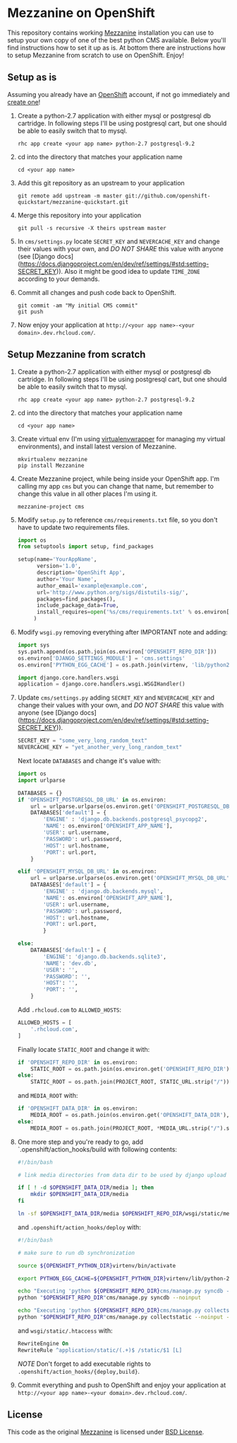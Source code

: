 Mezzanine on OpenShift
======================

This repository contains working [Mezzanine](http://mezzanine.jupo.org/)
installation you can use to setup your own copy of one of the best python CMS
available. Below you'll find instructions how to set it up as is. At bottom there
 are instructions how to setup Mezzanine from scratch to use on OpenShift. Enjoy!


Setup as is
-----------

Assuming you already have an [OpenShift](https://www.openshift.com/) account, if
not go immediately and [create one](https://www.openshift.com/app/account/new)!

1. Create a python-2.7 application with either mysql or postgresql db cartridge.
In following steps I'll be using postgresql cart, but one should be able to
easily switch that to mysql.

    ```
    rhc app create <your app name> python-2.7 postgresql-9.2
    ```

2. cd into the directory that matches your application name

    ```
    cd <your app name>
    ```

3. Add this git repository as an upstream to your application

    ```
    git remote add upstream -m master git://github.com/openshift-quickstart/mezzanine-quickstart.git
    ```

4. Merge this repository into your application

    ```
    git pull -s recursive -X theirs upstream master
    ```

5. In `cms/settings.py` locate `SECRET_KEY` and `NEVERCACHE_KEY` and change their
values with your own, and _DO NOT SHARE_ this value with anyone (see [Django docs]
(https://docs.djangoproject.com/en/dev/ref/settings/#std:setting-SECRET_KEY)).
Also it might be good idea to update `TIME_ZONE` according to your demands.

6. Commit all changes and push code back to OpenShift.

    ```
    git commit -am "My initial CMS commit"
    git push
    ```

6. Now enjoy your application at `http://<your app name>-<your domain>.dev.rhcloud.com/`.


Setup Mezzanine from scratch
----------------------------

1. Create a python-2.7 application with either mysql or postgresql db cartridge.
In following steps I'll be using postgresql cart, but one should be able to
easily switch that to mysql.

    ```
    rhc app create <your app name> python-2.7 postgresql-9.2
    ```

2. cd into the directory that matches your application name

    ```
    cd <your app name>
    ```

3. Create virtual env (I'm using [virtualenvwrapper](http://virtualenvwrapper.readthedocs.org/en/latest/)
for managing my virtual environments), and install latest version of Mezzanine.

    ```
    mkvirtualenv mezzanine
    pip install Mezzanine
    ```

4. Create Mezzanine project, while being inside your OpenShift app. I'm calling
my app `cms` but you can change that name, but remember to change this value in
all other places I'm using it.

    ```
    mezzanine-project cms
    ```

5. Modify `setup.py` to reference `cms/requirements.txt` file, so you don't have
to update two requirements files.

    ```python
    import os
    from setuptools import setup, find_packages

    setup(name='YourAppName',
          version='1.0',
          description='OpenShift App',
          author='Your Name',
          author_email='example@example.com',
          url='http://www.python.org/sigs/distutils-sig/',
          packages=find_packages(),
          include_package_data=True,
          install_requires=open('%s/cms/requirements.txt' % os.environ['OPENSHIFT_REPO_DIR']).readlines(),
         )
    ```

6. Modify `wsgi.py` removing everything after IMPORTANT note and adding:

    ```python
    import sys
    sys.path.append(os.path.join(os.environ['OPENSHIFT_REPO_DIR']))
    os.environ['DJANGO_SETTINGS_MODULE'] = 'cms.settings'
    os.environ['PYTHON_EGG_CACHE'] = os.path.join(virtenv, 'lib/python2.7/site-packages')

    import django.core.handlers.wsgi
    application = django.core.handlers.wsgi.WSGIHandler()
    ```

7. Update `cms/settings.py` adding `SECRET_KEY` and `NEVERCACHE_KEY` and change
their values with your own, and _DO NOT SHARE_ this value with anyone (see [Django docs]
(https://docs.djangoproject.com/en/dev/ref/settings/#std:setting-SECRET_KEY)).

    ```python
    SECRET_KEY = "some_very_long_random_text"
    NEVERCACHE_KEY = "yet_another_very_long_random_text"
    ```

    Next locate `DATABASES` and change it's value with:

    ```python
    import os
    import urlparse

    DATABASES = {}
    if 'OPENSHIFT_POSTGRESQL_DB_URL' in os.environ:
        url = urlparse.urlparse(os.environ.get('OPENSHIFT_POSTGRESQL_DB_URL'))
        DATABASES['default'] = {
            'ENGINE' : 'django.db.backends.postgresql_psycopg2',
            'NAME': os.environ['OPENSHIFT_APP_NAME'],
            'USER': url.username,
            'PASSWORD': url.password,
            'HOST': url.hostname,
            'PORT': url.port,
        }

    elif 'OPENSHIFT_MYSQL_DB_URL' in os.environ:
        url = urlparse.urlparse(os.environ.get('OPENSHIFT_MYSQL_DB_URL'))
        DATABASES['default'] = {
            'ENGINE' : 'django.db.backends.mysql',
            'NAME': os.environ['OPENSHIFT_APP_NAME'],
            'USER': url.username,
            'PASSWORD': url.password,
            'HOST': url.hostname,
            'PORT': url.port,
            }

    else:
        DATABASES['default'] = {
            'ENGINE': 'django.db.backends.sqlite3',
            'NAME': 'dev.db',
            'USER': '',
            'PASSWORD': '',
            'HOST': '',
            'PORT': '',
        }
    ```

    Add `.rhcloud.com` to `ALLOWED_HOSTS`:

    ```python
    ALLOWED_HOSTS = [
        '.rhcloud.com',
    ]
    ```

    Finally locate `STATIC_ROOT` and change it with:

    ```python
    if 'OPENSHIFT_REPO_DIR' in os.environ:
        STATIC_ROOT = os.path.join(os.environ.get('OPENSHIFT_REPO_DIR'), 'wsgi', 'static')
    else:
        STATIC_ROOT = os.path.join(PROJECT_ROOT, STATIC_URL.strip("/"))
    ```

    and `MEDIA_ROOT` with:

    ```python
    if 'OPENSHIFT_DATA_DIR' in os.environ:
        MEDIA_ROOT = os.path.join(os.environ.get('OPENSHIFT_DATA_DIR'), 'media')
    else:
        MEDIA_ROOT = os.path.join(PROJECT_ROOT, *MEDIA_URL.strip("/").split("/"))
    ```

8. One more step and you're ready to go, add `.openshift/action_hooks/build with
following contents:

    ```bash
    #!/bin/bash

    # link media directories from data dir to be used by django upload

    if [ ! -d $OPENSHIFT_DATA_DIR/media ]; then
        mkdir $OPENSHIFT_DATA_DIR/media
    fi

    ln -sf $OPENSHIFT_DATA_DIR/media $OPENSHIFT_REPO_DIR/wsgi/static/media
    ```

    and `.openshift/action_hooks/deploy` with:

    ```bash
    #!/bin/bash

    # make sure to run db synchronization

    source ${OPENSHIFT_PYTHON_DIR}virtenv/bin/activate

    export PYTHON_EGG_CACHE=${OPENSHIFT_PYTHON_DIR}virtenv/lib/python-2.7/site-packages

    echo "Executing 'python ${OPENSHIFT_REPO_DIR}cms/manage.py syncdb --noinput'"
    python "$OPENSHIFT_REPO_DIR"cms/manage.py syncdb --noinput

    echo "Executing 'python ${OPENSHIFT_REPO_DIR}cms/manage.py collectstatic --noinput -v0'"
    python "$OPENSHIFT_REPO_DIR"cms/manage.py collectstatic --noinput -v0
    ```

    and `wsgi/static/.htaccess` with:

    ```apache
    RewriteEngine On
    RewriteRule ^application/static/(.+)$ /static/$1 [L]
    ```

    *NOTE* Don't forget to add executable rights to `.openshift/action_hooks/{deploy,build}`.

9. Commit everything and push to OpenShift and enjoy your application at
`http://<your app name>-<your domain>.dev.rhcloud.com/`.


License
-------

This code as the original [Mezzanine](http://mezzanine.jupo.org/) is licensed under [BSD License](http://www.linfo.org/bsdlicense.html).

